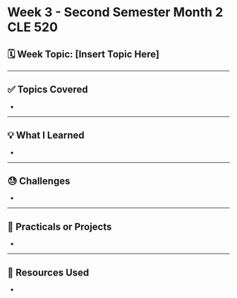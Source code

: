 # Week 3 - Second Semester Month 2 CLE 520

## 🗓️ Week Topic: [Insert Topic Here]

---

## ✅ Topics Covered
- 

---

## 💡 What I Learned
- 

---

## 😓 Challenges
- 

---

## 🧪 Practicals or Projects
- 

---

## 🔗 Resources Used
- 
